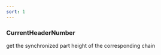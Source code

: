 ```yaml
---
sort: 1
---
```


### CurrentHeaderNumber

get the synchronized part height of the corresponding chain

